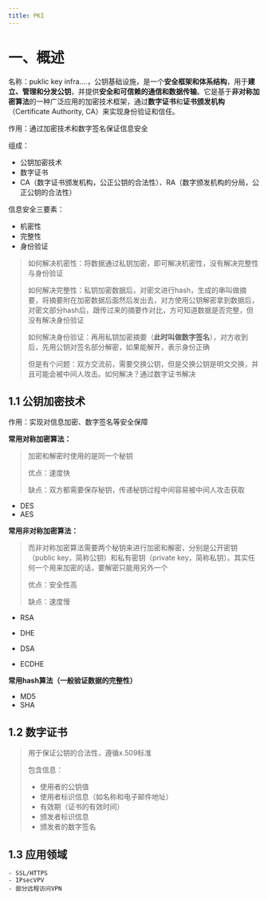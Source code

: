 ```yaml
---
title: PKI
---
```


# 一、概述

名称：puklic key infra....，公钥基础设施，是一个**安全框架和体系结构**，用于**建立、管理和分发公钥**，并提供**安全和可信赖的通信和数据传输**。它是基于**非对称加密算法**的一种广泛应用的加密技术框架，通过**数字证书**和**证书颁发机构**（Certificate Authority, CA）来实现身份验证和信任。

作用：通过加密技术和数字签名保证信息安全

组成：

- 公钥加密技术
- 数字证书
- CA（数字证书颁发机构，公正公钥的合法性）、RA（数字颁发机构的分局，公正公钥的合法性）

信息安全三要素：

- 机密性
- 完整性
- 身份验证

> 如何解决机密性：将数据通过私钥加密，即可解决机密性，没有解决完整性与身份验证
>
> 如何解决完整性：私钥加密数据后，对密文进行hash，生成的串叫做摘要，将摘要附在加密数据后面然后发出去，对方使用公钥解密拿到数据后，对密文部分hash后，跟传过来的摘要作对比，方可知道数据是否完整，但没有解决身份验证
>
> 如何解决身份验证：再用私钥加密摘要（**此时叫做数字签名**），对方收到后，先用公钥对签名部分解密，如果能解开，表示身份正确
>
> 但是有个问题：双方交流前，需要交换公钥，但是交换公钥是明文交换，并且可能会被中间人攻击。如何解决？通过数字证书解决

## 1.1 公钥加密技术

作用：实现对信息加密、数字签名等安全保障

**常用对称加密算法：**

> 加密和解密时使用的是同一个秘钥
>
> 优点：速度快
>
> 缺点：双方都需要保存秘钥，传递秘钥过程中间容易被中间人攻击获取

- DES
- AES

**常用非对称加密算法：**

> 而非对称加密算法需要两个秘钥来进行加密和解密，分别是公开密钥（public key，简称公钥）和私有密钥（private key，简称私钥）。其实任何一个用来加密的话，要解密只能用另外一个
>
> 优点：安全性高
>
> 缺点：速度慢

- RSA

- DHE
- DSA
- ECDHE

**常用hash算法（一般验证数据的完整性）**

- MD5
- SHA

## 1.2 数字证书

> 用于保证公钥的合法性，遵循x.509标准
>
> 包含信息：
>
> - 使用者的公钥值
> - 使用者标识信息（如名称和电子邮件地址）
> - 有效期（证书的有效时间）
> - 颁发者标识信息
> - 颁发者的数字签名

## 1.3 应用领域

    - SSL/HTTPS
    - IPsecVPV
    - 部分远程访问VPN

